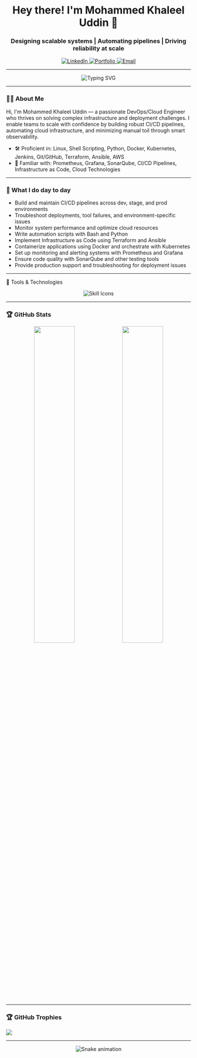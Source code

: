 <!-- Header --><h1 align="center">Hey there! I'm Mohammed Khaleel Uddin 👋</h1> <h3 align="center">Designing scalable systems | Automating pipelines | Driving reliability at scale</h3><!-- Social Links --><p align="center"> <a href="https://www.linkedin.com/in/khaleel-uddin-9634012a0/" target="_blank"> <img alt="LinkedIn" src="https://img.shields.io/badge/LinkedIn-blue?style=for-the-badge&logo=linkedin" /> </a> <a href="http://my-portfolio-website8-7aa32fa1165f30a8.s3-website.ap-south-1.amazonaws.com/#home/" target="_blank"> <img alt="Portfolio" src="https://img.shields.io/badge/Portfolio-222222?style=for-the-badge&logo=githubpages" /> </a> <a href="mailto:mohammed.khaleeluddin10@gmail.com"> <img alt="Email" src="https://img.shields.io/badge/Gmail-D14836?style=for-the-badge&logo=gmail&logoColor=white" /> </a> </p>
---

<div align="center"> <img src="https://readme-typing-svg.demolab.com?font=Fira+Code&weight=600&size=30&duration=4000&pause=1000&color=2AA889&center=true&vCenter=true&width=800&lines=Welcome+to+my+GitHub+profile!;I+am+a+DevOps+Engineer;Cloud+Enthusiast+%7C+Automation+Expert;Problem+Solver+%7C+Infrastructure+Builder" alt="Typing SVG" /> </div>

---

### 👨‍💻 About Me

Hi, I'm Mohammed Khaleel Uddin — a passionate DevOps/Cloud Engineer who thrives on solving complex infrastructure and deployment challenges. I enable teams to scale with confidence by building robust CI/CD pipelines, automating cloud infrastructure, and minimizing manual toil through smart observability.

- 🛠️ Proficient in: Linux, Shell Scripting, Python, Docker, Kubernetes, Jenkins, Git/GitHub, Terraform, Ansible, AWS
- 🧠 Familiar with: Prometheus, Grafana, SonarQube, CI/CD Pipelines, Infrastructure as Code, Cloud Technologies

---

### 🚀 What I do day to day

- Build and maintain CI/CD pipelines across dev, stage, and prod environments
- Troubleshoot deployments, tool failures, and environment-specific issues
- Monitor system performance and optimize cloud resources
- Write automation scripts with Bash and Python
- Implement Infrastructure as Code using Terraform and Ansible
- Containerize applications using Docker and orchestrate with Kubernetes
- Set up monitoring and alerting systems with Prometheus and Grafana
- Ensure code quality with SonarQube and other testing tools
- Provide production support and troubleshooting for deployment issues
---

🧰 Tools & Technologies
<p align="center"> <img src="https://skillicons.dev/icons?i=linux,bash,docker,kubernetes,jenkins,aws,terraform,ansible,python,git,prometheus,grafana" alt="Skill Icons"> </p>

---

### 🏆 GitHub Stats

<p align="center">
  <img src="https://github-readme-stats.vercel.app/api?username=khaleeluddin9912&show_icons=true&theme=dark&hide_border=false" width="47%" />
  <img src="https://github-readme-streak-stats.herokuapp.com/?user=khaleeluddin9912&theme=dark&hide_border=false" width="47%" />
</p>

---

### 🏆 GitHub Trophies

![](https://github-profile-trophy.vercel.app/?username=khaleeluddin9912&theme=radical&no-frame=false&no-bg=false&margin-w=4)

---
<!-- Snake Game Repo View -->

<div align="center">
  <img src="https://profile-readme-generator.com/assets/snake.svg" alt="Snake animation" />
</div>
